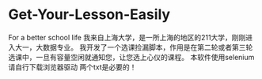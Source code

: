 # Get-Your-Lesson-Easily
For a better school life
我来自上海大学，是一所上海的地区的211大学，刚刚进入大一，大数据专业。
我开发了一个选课捡漏脚本，作用是在第二轮或者第三轮选课中，一旦有容量空闲就通知您，让您选上心仪的课程。
本软件使用selenium
请自行下载浏览器驱动
两个txt是必要的！
